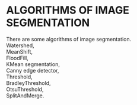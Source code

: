 # ALGORITHMS OF IMAGE SEGMENTATION

There are some algorithms of image segmentation.  
Watershed,  
MeanShift,  
FloodFill,  
KMean segmentation,  
Canny edge detector,  
Threshold,  
BradleyThreshold,    
OtsuThreshold,     
SplitAndMerge.
